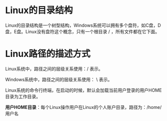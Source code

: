 # Linux的目录结构

Linux的目录结构是一个树型结构，Windows系统可以拥有多个盘符，如C盘，D盘，E盘。Linux没有盘符这个概念，只有一个根目录 / ，所有文件都在它下面。

# Linux路径的描述方式

Linux系统中，路径之间的层级关系使用：/ 表示。

Windows系统中，路径之间的层级关系使用： \ 表示。

Linux系统的命令行终端，在启动的时候，默认会加载当前用户登录的用户HOME目录为工作目录。

**用户HOME目录**：每个Linux操作用户在Linux的个人账户目录，路径为：/home/用户名
